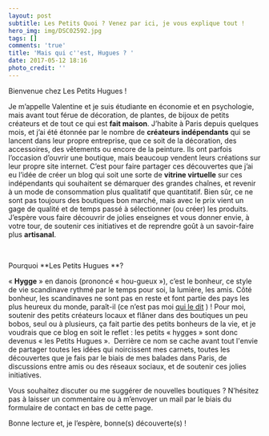 ```yaml
---
layout: post
subtitle: Les Petits Quoi ? Venez par ici, je vous explique tout !
hero_img: img/DSC02592.jpg
tags: []
comments: 'true'
title: 'Mais qui c''est, Hugues ? '
date: 2017-05-12 18:16
photo_credit: ''
---
```



Bienvenue chez Les Petits Hugues !

Je m’appelle Valentine et je suis étudiante en économie et en psychologie, mais avant tout férue de décoration, de plantes, de bijoux de petits créateurs et de tout ce qui est **fait maison**. J’habite à Paris depuis quelques mois, et j’ai été étonnée par le nombre de **créateurs indépendants** qui se lancent dans leur propre entreprise, que ce soit de la décoration, des accessoires, des vêtements ou encore de la peinture. Ils ont parfois l’occasion d’ouvrir une boutique, mais beaucoup vendent leurs créations sur leur propre site internet. C’est pour faire partager ces découvertes que j’ai eu l’idée de créer un blog qui soit une sorte de **vitrine virtuelle** sur ces indépendants qui souhaitent se démarquer des grandes chaînes, et revenir à un mode de consommation plus qualitatif que quantitatif. Bien sûr, ce ne sont pas toujours des boutiques bon marché, mais avec le prix vient un gage de qualité et de temps passé à sélectionner (ou créer) les produits. J’espère vous faire découvrir de jolies enseignes et vous donner envie, à votre tour, de soutenir ces initiatives et de reprendre goût à un savoir-faire plus **artisanal**.

<p>&nbsp;</p>

Pourquoi **Les Petits Hugues **?

« **Hygge** » en danois (prononcé « hou-gueux »), c’est le bonheur, ce style de vie scandinave rythmé par le temps pour soi, la lumière, les amis. Côté bonheur, les scandinaves ne sont pas en reste et font partie des pays les plus heureux du monde, paraît-il (ce n’est pas moi <a href="http://www.lemonde.fr/europe/article/2017/03/21/la-norvege-pays-le-plus-heureux-du-monde_5098268_3214.html" class="">qui le dit</a> ) ! Pour moi, soutenir des petits créateurs locaux et flâner dans des boutiques un peu bobos, seul ou à plusieurs, ça fait partie des petits bonheurs de la vie, et je voudrais que ce blog en soit le reflet : les petits « hygges » sont donc devenus « les Petits Hugues ».  Derrière ce nom se cache avant tout l'envie de partager toutes les idées qui noircissent mes carnets, toutes les découvertes que je fais par le biais de mes balades dans Paris, de discussions entre amis ou des réseaux sociaux, et de soutenir ces jolies initiatives.

Vous souhaitez discuter ou me suggérer de nouvelles boutiques ? N’hésitez pas à laisser un commentaire ou à m’envoyer un mail par le biais du formulaire de contact en bas de cette page.

Bonne lecture et, je l’espère, bonne(s) découverte(s) !